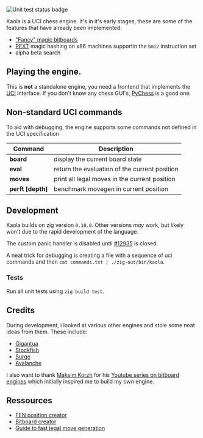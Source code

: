 ![Unit test status badge](https://github.com/wuelle/zigchess/actions/workflows/run-tests.yml/badge.svg)

Kaola is a UCI chess engine. It's in it's early stages, these are some of the features that have
already been implemented:
* ["Fancy" magic bitboards](https://www.chessprogramming.org/Magic_Bitboards#Fancy)
* [PEXT](https://www.felixcloutier.com/x86/pext) magic hashing on x86 machines supportin the `bmi2` instruction set
* alpha beta search

## Playing the engine.
This is **not** a standalone engine, you need a frontend that implements the [UCI](https://en.wikipedia.org/wiki/Universal_Chess_Interface) interface.
If you don't know any chess GUI's, [PyChess](https://github.com/pychess/pychess) is a good one.

## Non-standard UCI commands
To aid with debugging, the engine supports some commands not defined in the UCI specification

| Command           | Description                                   |  
| ----------------- | --------------------------------------------- |
| **board**         | display the current board state               |
| **eval**          | return the evaluation of the current position |
| **moves**         | print all legal moves in the current position |
| **perft [depth]** | benchmark movegen in current position         |

## Development
Kaola builds on zig version `0.10.0`. Other versions *may* work, but likely won't due to the rapid
development of the language.

The custom panic handler is disabled until [#12935](https://github.com/ziglang/zig/issues/12935) is closed.

A neat trick for debugging is creating a file with a sequence of uci commands and then 
`cat commands.txt | ./zig-out/bin/kaola`.

### Tests
Run all unit tests using `zig build test`.

## Credits
During development, i looked at various other engines and stole some neat ideas from them.
These include:
* [Gigantua](https://github.com/Gigantua/Gigantua)
* [Stockfish](https://github.com/official-stockfish/Stockfish)
* [Surge](https://github.com/nkarve/surge)
* [Avalanche](https://github.com/SnowballSH/Avalanche)

I also want to thank [Maksim Korzh](https://github.com/maksimKorzh/bbc) for his [Youtube series on bitboard engines](https://www.youtube.com/playlist?list=PLmN0neTso3Jxh8ZIylk74JpwfiWNI76Cs)
which initially inspired me to build my own engine.

## Ressources
* [FEN position creator](http://www.netreal.de/Forsyth-Edwards-Notation/index.php)
* [Bitboard creator](https://gekomad.github.io/Cinnamon/BitboardCalculator/)
* [Guide to fast legal move generation](https://www.codeproject.com/Articles/5313417/Worlds-fastest-Bitboard-Chess-Movegenerator)

